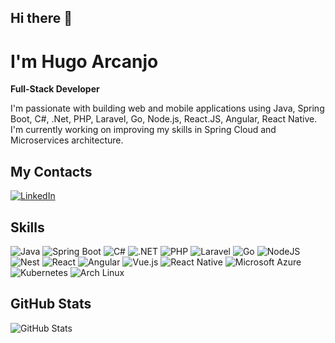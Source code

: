 ## Hi there 👋

<!--
**hugoadev/hugoadev** is a ✨ _special_ ✨ repository because its `README.md` (this file) appears on your GitHub profile.

Here are some ideas to get you started:

- 🔭 I’m currently working on ...
- 🌱 I’m currently learning ...
- 👯 I’m looking to collaborate on ...
- 🤔 I’m looking for help with ...
- 💬 Ask me about ...
- 📫 How to reach me: ...
- 😄 Pronouns: ...
- ⚡ Fun fact: ...
badges ref: [https://github.com/inttter/md-badges](https://github.com/inttter/md-badges)
-->

# I'm Hugo Arcanjo
**Full-Stack Developer**

I'm passionate with building web and mobile applications using Java, Spring Boot, C#, .Net, PHP, Laravel, Go, Node.js, React.JS, Angular, React Native. 
I'm currently working on improving my skills in Spring Cloud and Microservices architecture.

## My Contacts

[![LinkedIn](https://img.shields.io/badge/LinkedIn-0A66C2?logo=linkedin&logoColor=fff)](https://www.linkedin.com/in/hugoarcanjodev)
<!--
[![Fiverr](https://img.shields.io/badge/Fiverr-1DBF73?logo=fiverr&logoColor=fff)](#)
[![Upwork](https://img.shields.io/badge/Upwork-6FDA44?logo=upwork&logoColor=fff)](#)
![Dev.to](https://img.shields.io/badge/Dev.to-0A0A0A?logo=devdotto&logoColor=white)
![freeCodeCamp](https://img.shields.io/badge/freeCodeCamp-0A0A23?logo=freecodecamp&logoColor=fff)
-->

## Skills
![Java](https://img.shields.io/badge/Java-%23ED8B00.svg?logo=openjdk&logoColor=white)
![Spring Boot](https://img.shields.io/badge/Spring%20Boot-6DB33F?logo=springboot&logoColor=fff)
![C#](https://custom-icon-badges.demolab.com/badge/C%23-%23239120.svg?logo=cshrp&logoColor=white)
![.NET](https://img.shields.io/badge/.NET-512BD4?logo=dotnet&logoColor=fff)
![PHP](https://img.shields.io/badge/php-%23777BB4.svg?&logo=php&logoColor=white)
![Laravel](https://img.shields.io/badge/Laravel-%23FF2D20.svg?logo=laravel&logoColor=white)
![Go](https://img.shields.io/badge/Go-%2300ADD8.svg?&logo=go&logoColor=white)
![NodeJS](https://img.shields.io/badge/Node.js-6DA55F?logo=node.js&logoColor=white)
![Nest](https://img.shields.io/badge/Nest.js-%23E0234E.svg?logo=nestjs&logoColor=white)
![React](https://img.shields.io/badge/React-%2320232a.svg?logo=react&logoColor=%2361DAFB)
![Angular](https://img.shields.io/badge/Angular-%23DD0031.svg?logo=angular&logoColor=white)
![Vue.js](https://img.shields.io/badge/Vue.js-4FC08D?logo=vuedotjs&logoColor=fff)
![React Native](https://img.shields.io/badge/React_Native-%2320232a.svg?logo=react&logoColor=%2361DAFB)
![Microsoft Azure](https://custom-icon-badges.demolab.com/badge/Microsoft%20Azure-0089D6?logo=msazure&logoColor=white)
![Kubernetes](https://img.shields.io/badge/Kubernetes-326CE5?logo=kubernetes&logoColor=fff)
![Arch Linux](https://img.shields.io/badge/Arch%20Linux-1793D1?logo=arch-linux&logoColor=fff)

## GitHub Stats

![GitHub Stats](https://github-readme-stats.vercel.app/api?username=hugoarcanjodev&theme=transparent&bg_color=000&border_color=30A3DC&show_icons=true&icon_color=30A3DC&title_color=E94D5F&text_color=FFF)

<!-- 
![Top Langs](https://github-readme-stats-git-masterrstaa-rickstaa.vercel.app/api/top-langs/?username=hugoarcanjodev&bg_color=000&border_color=30A3DC&title_color=E94D5F&text_color=FFF)

![Top Langs](https://github-readme-stats-git-masterrstaa-rickstaa.vercel.app/api/top-langs/?username=hugoarcanjodev&layout=compact&bg_color=000&border_color=30A3DC&title_color=E94D5F&text_color=FFF)

![GitHub Streak](https://streak-stats.demolab.com/?user=hugoarcanjodev&theme=bear&background=000&border=30A3DC&dates=FFF)(https://git.io/streak-stats)
 -->

<!--## My Projects--> 
